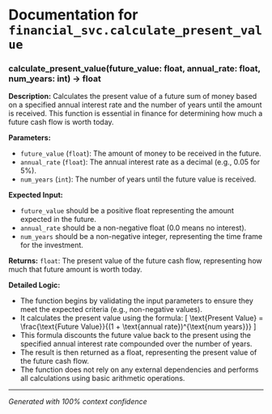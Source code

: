# Documentation for `financial_svc.calculate_present_value`

### calculate_present_value(future_value: float, annual_rate: float, num_years: int) -> float

**Description:**
Calculates the present value of a future sum of money based on a specified annual interest rate and the number of years until the amount is received. This function is essential in finance for determining how much a future cash flow is worth today.

**Parameters:**
- `future_value` (`float`): The amount of money to be received in the future.
- `annual_rate` (`float`): The annual interest rate as a decimal (e.g., 0.05 for 5%).
- `num_years` (`int`): The number of years until the future value is received.

**Expected Input:**
- `future_value` should be a positive float representing the amount expected in the future.
- `annual_rate` should be a non-negative float (0.0 means no interest).
- `num_years` should be a non-negative integer, representing the time frame for the investment.

**Returns:**
`float`: The present value of the future cash flow, representing how much that future amount is worth today.

**Detailed Logic:**
- The function begins by validating the input parameters to ensure they meet the expected criteria (e.g., non-negative values).
- It calculates the present value using the formula: 
  \[
  \text{Present Value} = \frac{\text{Future Value}}{(1 + \text{annual rate})^{\text{num years}}}
  \]
- This formula discounts the future value back to the present using the specified annual interest rate compounded over the number of years.
- The result is then returned as a float, representing the present value of the future cash flow.
- The function does not rely on any external dependencies and performs all calculations using basic arithmetic operations.

---
*Generated with 100% context confidence*

